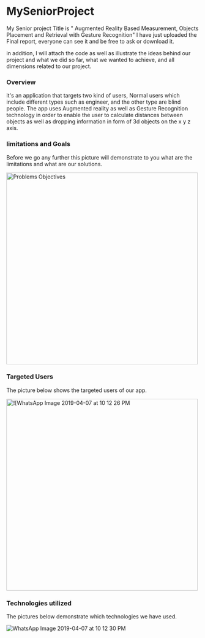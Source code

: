 # MySeniorProject


My Senior project Title is " Augmented Reality Based Measurement, Objects Placement and Retrieval with Gesture Recognition"
I have just uploaded the Final report, everyone can see it and be free to ask or download it.

in addition, I will attach the code as well as illustrate the ideas behind our project and what we did so far, what we wanted to achieve, and all dimensions related to our project.


### Overview



it's an application that targets two kind of users, Normal users which include different types such as engineer, and the other type are blind people. The app uses Augmented reality as well as Gesture Recognition technology in order to enable the user to calculate distances between objects as well as dropping information in form of 3d objects on the x y z axis.




### limitations and Goals 

Before we go any further this picture will demonstrate to you what are the limitations and what are our solutions.


<img width="500" alt="Problems   Objectives" src="https://user-images.githubusercontent.com/53584591/63643371-90231f80-c6d7-11e9-8b49-55b3d9ff695d.png">







### Targeted Users 

The picture below shows the targeted users of our app.



<img width="500" alt = "![WhatsApp Image 2019-04-07 at 10 12 26 PM" src="https://user-images.githubusercontent.com/53584591/64070905-42c62580-cc76-11e9-83d0-9b8a742c7f3a.png">











### Technologies utilized 

The pictures below demonstrate which technologies we have used.


![WhatsApp Image 2019-04-07 at 10 12 30 PM](https://user-images.githubusercontent.com/53584591/63643456-30c60f00-c6d9-11e9-8c47-594284aabea6.jpeg)





